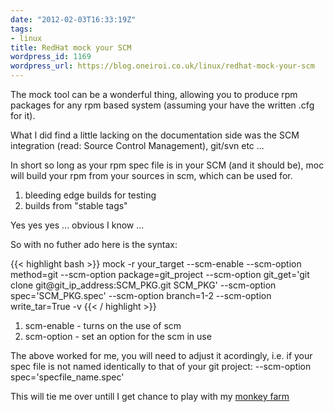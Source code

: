 ```yaml
---
date: "2012-02-03T16:33:19Z"
tags:
- linux
title: RedHat mock your SCM
wordpress_id: 1169
wordpress_url: https://blog.oneiroi.co.uk/linux/redhat-mock-your-scm
---
```

The mock tool can be a wonderful thing, allowing you to produce rpm packages for any rpm based system (assuming your have the written .cfg for it).

What I did find a little lacking on the documentation side was the SCM integration (read: Source Control Management), git/svn etc ...

In short so long as your rpm spec file is in your SCM (and it should be), moc will build your rpm from your sources in scm, which can be used for.

1. bleeding edge builds for testing
2. builds from "stable tags"

Yes yes yes ... obvious I know ...

So with no futher ado here is the syntax:

{{< highlight bash >}}
mock -r your_target --scm-enable --scm-option method=git --scm-option package=git_project --scm-option git_get='git clone git@git_ip_address:SCM_PKG.git SCM_PKG' --scm-option spec='SCM_PKG.spec' --scm-option branch=1-2 --scm-option write_tar=True -v
{{< / highlight >}}

<ol>
	<li>scm-enable - turns on the use of scm</li>
	<li>scm-option - set an option for the scm in use</li>
</ol>

The above worked for me, you will need to adjust it acordingly, i.e. if your spec file is not named identically to that of your git project: --scm-option spec='specfile_name.spec'

This will tie me over untill I get chance to play with my <a href="https://github.com/rackspace/monkeyfarm">monkey farm</a>
